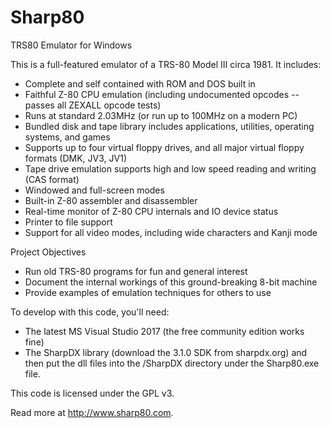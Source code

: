 # Sharp80

TRS80 Emulator for Windows

This is a full-featured emulator of a TRS-80 Model III circa 1981. It includes:

* Complete and self contained with ROM and DOS built in
* Faithful Z-80 CPU emulation (including undocumented opcodes -- passes all ZEXALL opcode tests)
* Runs at standard 2.03MHz (or run up to 100MHz on a modern PC)
* Bundled disk and tape library includes applications, utilities, operating systems, and games
* Supports up to four virtual floppy drives, and all major virtual floppy formats (DMK, JV3, JV1)
* Tape drive emulation supports high and low speed reading and writing (CAS format)
* Windowed and full-screen modes
* Built-in Z-80 assembler and disassembler
* Real-time monitor of Z-80 CPU internals and IO device status
* Printer to file support
* Support for all video modes, including wide characters and Kanji mode

Project Objectives

* Run old TRS-80 programs for fun and general interest
* Document the internal workings of this ground-breaking 8-bit machine
* Provide examples of emulation techniques for others to use

To develop with this code, you'll need:

* The latest MS Visual Studio 2017 (the free community
edition works fine)
* The SharpDX library (download the 3.1.0 SDK from sharpdx.org) and then put the dll files into the
/SharpDX directory under the Sharp80.exe file.

This code is licensed under the GPL v3.

Read more at http://www.sharp80.com.
